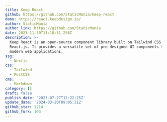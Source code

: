 ```yaml
---
title: Keep React
github: https://github.com/StaticMania/keep-react
demo: https://react.keepdesign.io/
author: StaticMania
author_link: https://github.com/StaticMania
date: 2023-11-30T11:18:31.256Z
description: >-
  Keep React is an open-source component library built on Tailwind CSS and
  React.js. It provides a versatile set of pre-designed UI components to build
  modern web applications.
ssg:
  - Nextjs
css:
  - Tailwind
  - PostCSS
cms:
  - Markdown
category: []
draft: false
publish_date: '2023-07-27T12:22:25Z'
update_date: '2024-03-20T09:05:31Z'
github_star: 1214
github_fork: 103
---
```

